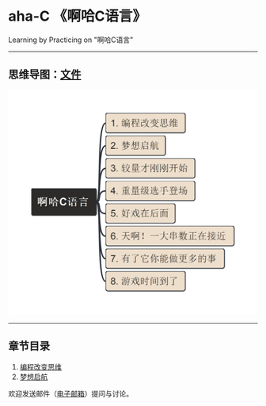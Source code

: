 # aha-C 《啊哈C语言》

Learning by Practicing on "啊哈C语言"

---

## 思维导图：[文件](aha.mm)

![aha.mm](./img/aha.jpg)

---

## 章节目录

1. [编程改变思维](/1_编程改变思维)
2. [梦想启航](./2_梦想启航)

欢迎发送邮件（[电子邮箱](mailto:xiaoqizhao@outlook.com)）提问与讨论。
